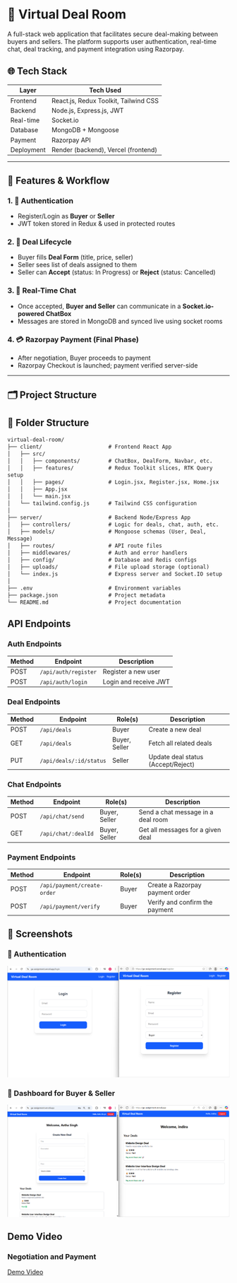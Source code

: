 # 💼 Virtual Deal Room

A full-stack web application that facilitates secure deal-making between buyers and sellers. The platform supports user authentication, real-time chat, deal tracking, and payment integration using Razorpay.

## 🌐 Tech Stack

| Layer        | Tech Used                             |
|--------------|----------------------------------------|
| Frontend     | React.js, Redux Toolkit, Tailwind CSS |
| Backend      | Node.js, Express.js, JWT              |
| Real-time    | Socket.io                             |
| Database     | MongoDB + Mongoose                    |
| Payment      | Razorpay API                          |
| Deployment   | Render (backend), Vercel (frontend)   |

---

## 🔄 Features & Workflow

### 1. 🧾 Authentication
- Register/Login as **Buyer** or **Seller**
- JWT token stored in Redux & used in protected routes

### 2. 📃 Deal Lifecycle
- Buyer fills **Deal Form** (title, price, seller)
- Seller sees list of deals assigned to them
- Seller can **Accept** (status: In Progress) or **Reject** (status: Cancelled)

### 3. 💬 Real-Time Chat
- Once accepted, **Buyer and Seller** can communicate in a **Socket.io-powered ChatBox**
- Messages are stored in MongoDB and synced live using socket rooms

### 4. 💳 Razorpay Payment (Final Phase)
- After negotiation, Buyer proceeds to payment
- Razorpay Checkout is launched; payment verified server-side


---

## 🗂️ Project Structure

## 📁 Folder Structure

```plaintext
virtual-deal-room/
├── client/                     # Frontend React App
│   ├── src/
│   │   ├── components/         # ChatBox, DealForm, Navbar, etc.
│   │   ├── features/           # Redux Toolkit slices, RTK Query setup
│   │   ├── pages/              # Login.jsx, Register.jsx, Home.jsx
│   │   ├── App.jsx
│   │   └── main.jsx
│   └── tailwind.config.js      # Tailwind CSS configuration
│
├── server/                     # Backend Node/Express App
│   ├── controllers/            # Logic for deals, chat, auth, etc.
│   ├── models/                 # Mongoose schemas (User, Deal, Message)
│   ├── routes/                 # API route files
│   ├── middlewares/            # Auth and error handlers
│   ├── config/                 # Database and Redis configs
│   ├── uploads/                # File upload storage (optional)
│   └── index.js                # Express server and Socket.IO setup
│
├── .env                        # Environment variables
├── package.json                # Project metadata
└── README.md                   # Project documentation
```


## API Endpoints

### Auth Endpoints

| Method | Endpoint             | Description           |
| ------ | -------------------- | --------------------- |
| POST   | `/api/auth/register` | Register a new user   |
| POST   | `/api/auth/login`    | Login and receive JWT |


### Deal Endpoints

| Method | Endpoint                | Role(s)       | Description                        |
| ------ | ----------------------- | ------------- | ---------------------------------- |
| POST   | `/api/deals`            | Buyer         | Create a new deal                  |
| GET    | `/api/deals`            | Buyer, Seller | Fetch all related deals            |
| PUT    | `/api/deals/:id/status` | Seller        | Update deal status (Accept/Reject) |


### Chat Endpoints

| Method | Endpoint            | Role(s)       | Description                        |
| ------ | ------------------- | ------------- | ---------------------------------- |
| POST   | `/api/chat/send`    | Buyer, Seller | Send a chat message in a deal room |
| GET    | `/api/chat/:dealId` | Buyer, Seller | Get all messages for a given deal  |


### Payment Endpoints

| Method | Endpoint                    | Role(s) | Description                     |
| ------ | --------------------------- | ------- | ------------------------------- |
| POST   | `/api/payment/create-order` | Buyer   | Create a Razorpay payment order |
| POST   | `/api/payment/verify`       | Buyer   | Verify and confirm the payment  |


## 📸 Screenshots

### 🔐 Authentication
![Authentication](./screenshots/auth.png)

### 💬 Dashboard for Buyer & Seller
![Dashboard](./screenshots/dashboard.png)


## Demo Video

### Negotiation and Payment

[Demo Video](https://drive.google.com/file/d/1A4rb8J7BnaluGCNBHF9hCOGjU7UYGrzZ/view?usp=sharing)
